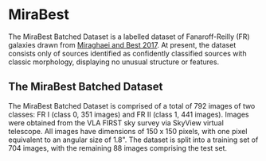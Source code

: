 # MiraBest

The MiraBest Batched Dataset is a labelled dataset of Fanaroff-Reilly (FR) galaxies drawn from [Miraghaei and Best 2017](https://academic.oup.com/mnras/article/466/4/4346/2843096). At present, the dataset consists only of sources identified as confidently classified sources with classic morphology, displaying no unusual structure or features.

## The MiraBest Batched Dataset

The MiraBest Batched Dataset is comprised of a total of 792 images of two classes: FR I (class 0, 351 images) and FR II (class 1, 441 images). Images were obtained from the VLA FIRST sky survey via SkyView virtual telescope.  All images have dimensions of 150 x 150 pixels, with one pixel equivalent to an angular size of 1.8". The dataset is split into a training set of 704 images, with the remaining 88 images comprising the test set.
